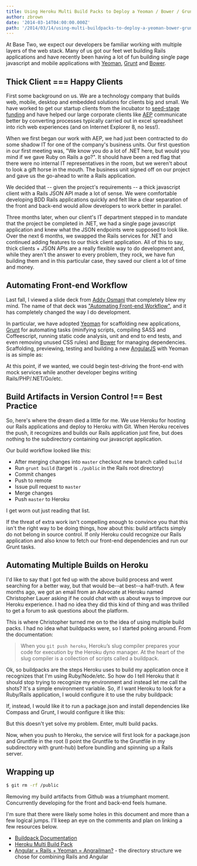 ```yaml
---
title: Using Heroku Multi Build Packs to Deploy a Yeoman / Bower / Grunt Application on Rails
author: zbrown
date: '2014-03-14T04:00:00.000Z'
path: '/2014/03/14/using-multi-buildpacks-to-deploy-a-yeoman-bower-grunt-application-on-rails'
---
```


At Base Two, we expect our developers be familiar working with multiple layers
of the web stack. Many of us got our feet wet building Rails applications and
have recently been having a lot of fun building single page javascript and
mobile applications with [Yeoman](http://yeoman.io/),
[Grunt](http://gruntjs.com/) and [Bower](http://www.bower.io).

## Thick Client === Happy Clients

First some background on us. We are a technology company that builds web,
mobile, desktop and embedded solutions for clients big and small. We have worked
to get our startup clients from the incubator to
[seed-stage funding](http://techcrunch.com/2014/01/29/cincinnati-startup-sqrl-raises-550k-and-launches-document-reminder-service/)
and have helped our large corporate clients like [AEP](http://www.aep.com)
communicate better by converting processes typically carried out in excel
spreadsheet into rich web experiences (and on Internet Explorer 8, no less!).

When we first began our work with AEP, we had just been contracted to do some
shadow IT for one of the company's business units. Our first question in our
first meeting was, "We know you do a lot of .NET here, but would you mind if we
gave Ruby on Rails a go?". It should have been a red flag that there were no
internal IT representatives in the room, but we weren't about to look a gift
horse in the mouth. The business unit signed off on our project and gave us the
go-ahead to write a Rails application.

We decided that -- given the project's requirements -- a thick javascript client
with a Rails JSON API made a lot of sense. We were comfortable developing BDD
Rails applications quickly and felt like a clear separation of the front and
back-end would allow developers to work better in parallel.

Three months later, when our client's IT department stepped in to mandate that
the project be completed in .NET, we had a single page javascript application
and knew what the JSON endpoints were supposed to look like. Over the next 6
months, we swapped the Rails services for .NET and continued adding features to
our thick client application. All of this to say, thick clients + JSON APIs are
a really flexible way to do development and, while they aren't the answer to
every problem, they rock, we have fun building them and in this particular case,
they saved our client a lot of time and money.

## Automating Front-end Workflow

Last fall, I viewed a slide deck from
[Addy Osmani](https://twitter.com/addyosmani) that completely blew my mind. The
name of that deck was
["Automating Front-end Workflow"](https://speakerdeck.com/addyosmani/automating-front-end-workflow),
and it has completely changed the way I do development.

In particular, we have adopted [Yeoman](http://yeoman.io/) for scaffolding new
applications, [Grunt](http://gruntjs.com/) for automating tasks (minifying
scripts, compiling SASS and Coffeescript, running static code analysis, unit and
end to end tests, and even removing unused CSS rules) and
[Bower](http://www.bower.io) for managing dependencies. Scaffolding, previewing,
testing and building a new [AngularJS](http://angularjs.org/) with Yeoman is as
simple as:

<script src="https://gist.github.com/ztbrown/9549171.js"></script>

At this point, if we wanted, we could begin test-driving the front-end with mock
services while another developer begins writing Rails/PHP/.NET/Go/etc.

## Build Artifacts in Version Control !== Best Practice

So, here's where the dream died a little for me. We use Heroku for hosting our
Rails applications and deploy to Heroku with Git. When Heroku receives the push,
it recognizes and builds our Rails application just fine, but does nothing to
the subdirectory containing our javascript application.

Our build workflow looked like this:

- After merging changes into `master` checkout new branch called `build`
- Run `grunt build` (target is `./public` in the Rails root directory)
- Commit changes
- Push to remote
- Issue pull request to `master`
- Merge changes
- Push `master` to Heroku

I get worn out just reading that list.

If the threat of extra work isn't compelling enough to convince you that this
isn't the right way to be doing things, how about this: build artifacts simply
do not belong in source control. If only Heroku could recognize our Rails
application and also know to fetch our front-end dependencies and run our Grunt
tasks.

## Automating Multiple Builds on Heroku

I'd like to say that I got fed up with the above build process and went
searching for a better way, but that would be--at best--a half-truth. A few
months ago, we got an email from an Advocate at Heroku named Christopher Lauer
asking if he could chat with us about ways to improve our Heroku experience. I
had no idea they did this kind of thing and was thrilled to get a forum to ask
questions about the platform.

This is where Christopher turned me on to the idea of using multiple build
packs. I had no idea what buildpacks were, so I started poking around. From the
documentation:

> When you `git push heroku`, Heroku’s slug compiler prepares your code for
> execution by the Heroku dyno manager. At the heart of the slug compiler is a
> collection of scripts called a buildpack.

Ok, so buildpacks are the steps Heroku uses to build my application once it
recognizes that I'm using Ruby/Node/etc. So how do I tell Heroku that it should
stop trying to recognize my environment and instead let me call the shots? It's
a simple environment variable. So, if I want Heroku to look for a Ruby/Rails
application, I would configure it to use the ruby buildpack:

<script src="https://gist.github.com/ztbrown/9549245.js"></script>

If, instead, I would like it to run a package.json and install dependencies like
Compass and Grunt, I would configure it like this:

<script src="https://gist.github.com/ztbrown/9549263.js"></script>

But this doesn't yet solve my problem. Enter, multi build packs.

<script src="https://gist.github.com/ztbrown/9549269.js"></script>

Now, when you push to Heroku, the service will first look for a package.json and
Gruntfile in the root (I point the Gruntfile to the Gruntfile in my subdirectory
with grunt-hub) before bundling and spinning up a Rails server.

## Wrapping up

```sh
$ git rm -rf /public
```

Removing my build artifacts from Github was a triumphant moment. Concurrently
developing for the front and back-end feels humane.

I'm sure that there were likely some holes in this document and more than a few
logical jumps. I'll keep an eye on the comments and plan on linking a few
resources below.

- [Buildpack Documentation](https://devcenter.heroku.com/articles/buildpacks)
- [Heroku Multi Build Pack](https://github.com/ddollar/heroku-buildpack-multi)
- [Angular + Rails + Yeoman = Angrailman?](http://jeff.konowit.ch/posts/yeoman-rails-angular/) -
  the directory structure we chose for combining Rails and Angular
